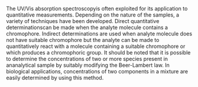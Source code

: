 The UV/Vis absorption spectroscopyis often exploited for its application to quantitative measurements. Depending on the nature of the samples, a variety of techniques have been developed. Direct quantitative determinationscan be made when the analyte molecule contains a chromophore. Indirect determinations are used when analyte molecule does not have suitable chromophore but the analyte can be made to quantitatively react with a molecule containing a suitable chromophore or which produces a chromophoric group. It should be noted that it is possible to determine the concentrations of two or more species present in ananalytical sample by suitably modifying the Beer-Lambert law. In biological applications, concentrations of two components in a mixture are easily determined by using this method.